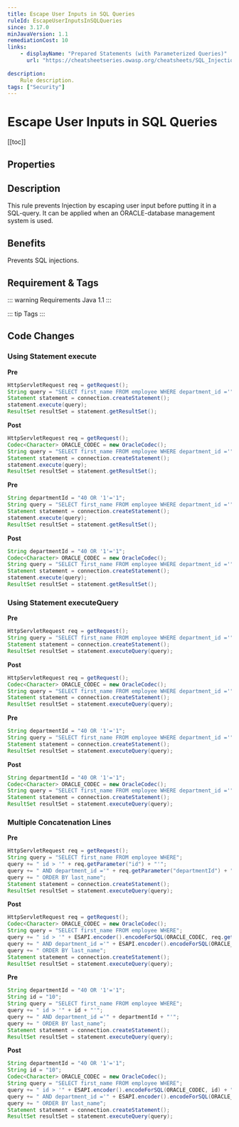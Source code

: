 ```yaml
---
title: Escape User Inputs in SQL Queries
ruleId: EscapeUserInputsInSQLQueries
since: 3.17.0
minJavaVersion: 1.1
remediationCost: 10
links:
    - displayName: "Prepared Statements (with Parameterized Queries)"
      url: "https://cheatsheetseries.owasp.org/cheatsheets/SQL_Injection_Prevention_Cheat_Sheet.html#defense-option-4-escaping-all-user-supplied-input"
    
description:
    Rule description.
tags: ["Security"]
---
```


# Escape User Inputs in SQL Queries

[[toc]]

## Properties

<RuleProperties />

## Description

This rule prevents Injection by escaping user input before putting it in a SQL-query. It can be applied when an ORACLE-database management system is used. 

## Benefits

Prevents SQL injections.

## Requirement & Tags

::: warning Requirements
Java 1.1
:::

::: tip Tags
<TagLinks />
:::

## Code Changes


### Using Statement execute

__Pre__
```java
HttpServletRequest req = getRequest();
String query = "SELECT first_name FROM employee WHERE department_id ='" +  req.getParameter("departmentId") + "' ORDER BY last_name";
Statement statement = connection.createStatement();
statement.execute(query);
ResultSet resultSet = statement.getResultSet();
```

__Post__
```java
HttpServletRequest req = getRequest();
Codec<Character> ORACLE_CODEC = new OracleCodec();
String query = "SELECT first_name FROM employee WHERE department_id ='" +  ESAPI.encoder().encodeForSQL(ORACLE_CODEC, req.getParameter("departmentId")) + "' ORDER BY last_name";
Statement statement = connection.createStatement();
statement.execute(query);
ResultSet resultSet = statement.getResultSet();
```

__Pre__
```java
String departmentId = "40 OR '1'='1";
String query = "SELECT first_name FROM employee WHERE department_id ='" + departmentId + "' ORDER BY last_name";		
Statement statement = connection.createStatement();
statement.execute(query);
ResultSet resultSet = statement.getResultSet();
```

__Post__
```java
String departmentId = "40 OR '1'='1";
Codec<Character> ORACLE_CODEC = new OracleCodec();
String query = "SELECT first_name FROM employee WHERE department_id ='" + ESAPI.encoder().encodeForSQL(ORACLE_CODEC, departmentId) + "' ORDER BY last_name";		
Statement statement = connection.createStatement();
statement.execute(query);
ResultSet resultSet = statement.getResultSet();
```

### Using Statement executeQuery

__Pre__
```java
HttpServletRequest req = getRequest();
String query = "SELECT first_name FROM employee WHERE department_id ='" + req.getParameter("departmentId") + "' ORDER BY last_name";
Statement statement = connection.createStatement();
ResultSet resultSet = statement.executeQuery(query);
```

__Post__
```java
HttpServletRequest req = getRequest();
Codec<Character> ORACLE_CODEC = new OracleCodec();
String query = "SELECT first_name FROM employee WHERE department_id ='" + ESAPI.encoder().encodeForSQL(ORACLE_CODEC, req.getParameter("departmentId")) + "' ORDER BY last_name";
Statement statement = connection.createStatement();
ResultSet resultSet = statement.executeQuery(query);
```

__Pre__
```java
String departmentId = "40 OR '1'='1";
String query = "SELECT first_name FROM employee WHERE department_id ='" + departmentId + "' ORDER BY last_name";
Statement statement = connection.createStatement();
ResultSet resultSet = statement.executeQuery(query);
```

__Post__
```java
String departmentId = "40 OR '1'='1";
Codec<Character> ORACLE_CODEC = new OracleCodec();
String query = "SELECT first_name FROM employee WHERE department_id ='" + ESAPI.encoder().encodeForSQL(ORACLE_CODEC, departmentId) + "' ORDER BY last_name";
Statement statement = connection.createStatement();
ResultSet resultSet = statement.executeQuery(query);
```

### Multiple Concatenation Lines

__Pre__
```java
HttpServletRequest req = getRequest();
String query = "SELECT first_name FROM employee WHERE";
query += " id > '" + req.getParameter("id") + "'";
query += " AND department_id ='" + req.getParameter("departmentId") + "'";
query += " ORDER BY last_name";
Statement statement = connection.createStatement();
ResultSet resultSet = statement.executeQuery(query);
```

__Post__
```java
HttpServletRequest req = getRequest();
Codec<Character> ORACLE_CODEC = new OracleCodec();
String query = "SELECT first_name FROM employee WHERE";
query += " id > '" + ESAPI.encoder().encodeForSQL(ORACLE_CODEC, req.getParameter("id")) + "'";
query += " AND department_id ='" + ESAPI.encoder().encodeForSQL(ORACLE_CODEC, req.getParameter("departmentId")) + "'";
query += " ORDER BY last_name";
Statement statement = connection.createStatement();
ResultSet resultSet = statement.executeQuery(query);
```

__Pre__
```java
String departmentId = "40 OR '1'='1";
String id = "10";
String query = "SELECT first_name FROM employee WHERE";
query += " id > '" + id + "'";
query += " AND department_id ='" + departmentId + "'";
query += " ORDER BY last_name";
Statement statement = connection.createStatement();
ResultSet resultSet = statement.executeQuery(query);
```

__Post__
```java
String departmentId = "40 OR '1'='1";
String id = "10";
Codec<Character> ORACLE_CODEC = new OracleCodec();
String query = "SELECT first_name FROM employee WHERE";
query += " id > '" + ESAPI.encoder().encodeForSQL(ORACLE_CODEC, id) + "'";
query += " AND department_id ='" + ESAPI.encoder().encodeForSQL(ORACLE_CODEC, departmentId) + "'";
query += " ORDER BY last_name";
Statement statement = connection.createStatement();
ResultSet resultSet = statement.executeQuery(query);
```
<VersionNotice />